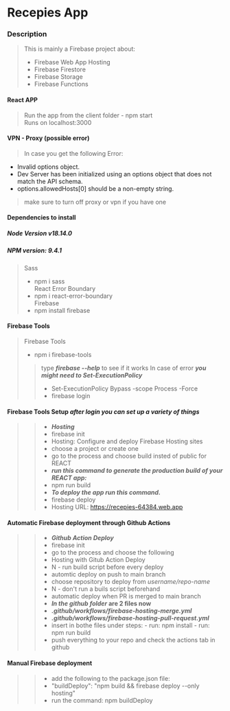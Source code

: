 # Recepies App

### Description
> This is mainly a Firebase project about:  
> - Firebase Web App Hosting  
> - Firebase Firestore  
> - Firebase Storage  
> - Firebase Functions  

#### React APP
> Run the app from the client folder - npm start  
> Runs on localhost:3000  

#### VPN - Proxy (possible error)
> In case you get the following Error:  
 - Invalid options object. 
 - Dev Server has been initialized using an options object that does not match the API schema.    
 - options.allowedHosts[0] should be a non-empty string.  
> make sure to turn off proxy or vpn if you have one


#### Dependencies to install
##### Node Version v18.14.0
##### NPM version: 9.4.1

> Sass  
> - npm i sass  
> React Error Boundary    
> - npm i react-error-boundary  
> Firebase
> - npm install firebase  

#### Firebase Tools  
> Firebase Tools  
> - npm i firebase-tools 
>> type ***firebase --help*** to see if it works 
>> In case of error ***you might need to Set-ExecutionPolicy***  
>> - Set-ExecutionPolicy Bypass -scope Process -Force  
>> - firebase login  
#### Firebase Tools Setup ***after login you can set up a variety of things***     
>> - ***Hosting***     
>> - firebase init  
>> - Hosting: Configure and deploy Firebase Hosting sites 
>> - choose a project or create one 
>> - go to the process and choose build insted of public for REACT  
>> - ***run this command to generate the production build of your REACT app:***  
>> - npm run build  
>> - ***To deploy the app run this command.***  
>> - firebase deploy  
>> - Hosting URL: https://recepies-64384.web.app  
  
#### Automatic Firebase deployment through Github Actions   
>> - ***Github Action Deploy***     
>> - firebase init  
>> - go to the process and choose the following  
>> - Hosting with Gitub Action Deploy  
>> - N - run build script before every deploy
>> - automtic deploy on push to main branch  
>> - choose repository to deploy from *username/repo-name*  
>> - N - don't run a buils script beforehand  
>> - automatic deploy when PR is merged to main branch
>> - ***In the github folder* are 2 files now**  
>> - ***.github/workflows/firebase-hosting-merge.yml***
>> - ***.github/workflows/firebase-hosting-pull-request.yml***
>> - insert in bothe files under steps:
      - run: npm install
      - run: npm run build
>> - push everything to your repo and check the actions tab in github
  
#### Manual Firebase deployment  
>> - add the following to the package.json file:
>> - "buildDeploy": "npm build && firebase deploy --only hosting"
>> - run the command: npm buildDeploy
